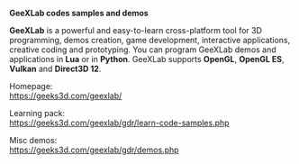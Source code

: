 <b>GeeXLab codes samples and demos</b>

<b>GeeXLab</b> is a powerful and easy-to-learn cross-platform tool for 3D programming, demos creation, game development, interactive applications, creative coding and prototyping. You can program GeeXLab demos and applications in <b>Lua</b> or in <b>Python</b>. GeeXLab supports <b>OpenGL</b>, <b>OpenGL ES</b>, <b>Vulkan</b> and <b>Direct3D 12</b>.

Homepage:
<br>
https://geeks3d.com/geexlab/

Learning pack:
<br>
https://geeks3d.com/geexlab/gdr/learn-code-samples.php

Misc demos:
<br>
https://geeks3d.com/geexlab/gdr/demos.php

